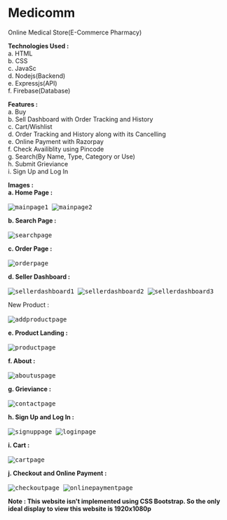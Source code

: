 # Medicomm

Online Medical Store(E-Commerce Pharmacy)

**Technologies Used :**<br>
a. HTML<br>
b. CSS<br>
c. JavaSc<br>
d. Nodejs(Backend)<br>
e. Expressjs(API)<br>
f. Firebase(Database)<br>

**Features :**<br>
a. Buy<br>
b. Sell Dashboard with Order Tracking and History<br>
c. Cart/Wishlist<br>
d. Order Tracking and History along with its Cancelling<br>
e. Online Payment with Razorpay<br>
f. Check Availiblity using Pincode<br>
g. Search(By Name, Type, Category or Use)<br>
h. Submit Grieviance<br>
i. Sign Up and Log In

**Images :**<br>
**a. Home Page :**<br><br>
<kbd>
![mainpage1](https://user-images.githubusercontent.com/92728787/213467529-6678c745-c302-4b10-acff-eda3a7174249.png)
![mainpage2](https://user-images.githubusercontent.com/92728787/213467632-b101c384-30a4-4c6b-a3b4-65caefb12f7b.png)
<kbd>

**b. Search Page :**<br><br>
<kbd>
![searchpage](https://user-images.githubusercontent.com/92728787/213467715-b503f450-02a0-4eb1-b5b6-4f1ac306ddc7.png)
<kbd>

**c. Order Page :**<br><br>
<kbd>
![orderpage](https://user-images.githubusercontent.com/92728787/213467821-59f9ebad-8a9a-48d0-801a-d8c452aa0e80.png)
<kbd>

**d. Seller Dashboard :**<br><br>
<kbd>
![sellerdashboard1](https://user-images.githubusercontent.com/92728787/213467967-11a91cda-6bea-4884-b094-950022ddcd1d.png)
<kbd>
![sellerdashboard2](https://user-images.githubusercontent.com/92728787/213467982-9e83be65-e9ff-4105-92fe-e15488e87fc1.png)
<kbd>
![sellerdashboard3](https://user-images.githubusercontent.com/92728787/213467991-dbb6b646-7c73-4027-8506-1c342c8f0592.png)
<kbd>

New Product : <br><br>
<kbd>
![addproductpage](https://user-images.githubusercontent.com/92728787/213468113-4951938f-006c-426f-85d3-2e176677b94c.png)
<kbd>

**e. Product Landing :**<br><br>
<kbd>
![productpage](https://user-images.githubusercontent.com/92728787/213469881-baf4121c-cb6f-492d-856f-9e20a5f990f3.png)
<kbd>

**f. About :**<br><br>
<kbd>
![aboutuspage](https://user-images.githubusercontent.com/92728787/213468179-1f6e29ff-bdee-4a61-b79c-554018e9c46c.png)
<kbd>

**g. Grieviance :**<br><br>
<kbd>
![contactpage](https://user-images.githubusercontent.com/92728787/213468314-95368d89-3ac9-4632-a500-50a236801f13.png)
<kbd>

**h. Sign Up and Log In :**<br><br>
<kbd>
![signuppage](https://user-images.githubusercontent.com/92728787/213468410-cd43e13e-d895-480b-b636-61038c33af55.png)
<kbd>
![loginpage](https://user-images.githubusercontent.com/92728787/213468445-773e4e71-6704-41bc-a293-21b15500842f.png)
<kbd>

**i. Cart :**<br><br>
<kbd>
![cartpage](https://user-images.githubusercontent.com/92728787/213468519-40219b6e-7ac5-4b27-9bea-ba6790260120.png)
<kbd>

**j. Checkout and Online Payment :**<br><br>
<kbd>
![checkoutpage](https://user-images.githubusercontent.com/92728787/213468614-a5636c99-cc80-4910-91ef-47ffe4177138.png)
![onlinepaymentpage](https://user-images.githubusercontent.com/92728787/213468648-4b3ab7eb-65df-4699-a94e-d8ef5495e44a.png)
<kbd>

**Note : This website isn't implemented using CSS Bootstrap.
        So the only ideal display to view this website is 1920x1080p**
       

